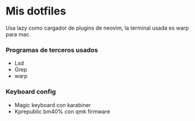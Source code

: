 # **Mis dotfiles**

Usa lazy como cargador de plugins de neovim, la terminal usada es warp para mac.

### Programas de terceros usados

- Lsd
- Grep
- warp

### Keyboard config

- Magic keyboard con karabiner
- Kprepublic bm40% con qmk firmware

